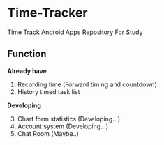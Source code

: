 # Time-Tracker
Time Track Android Apps Repository For Study

## Function
**Already have**
1. Recording time (Forward timing and countdown)
2. History timed task list

**Developing**

3. Chart form statistics (Developing...)
4. Account system (Developing...)
5. Chat Room (Maybe..)